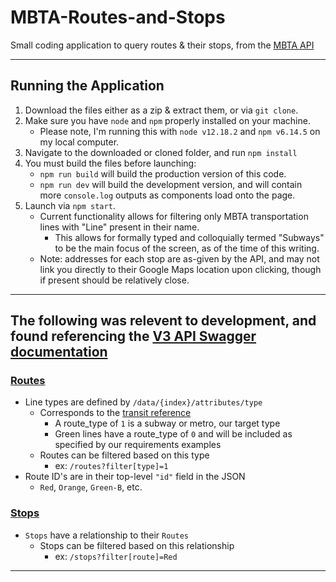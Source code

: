 # MBTA-Routes-and-Stops
Small coding application to query routes &amp; their stops, from the [MBTA API](https://api-v3.mbta.com/)

---

## Running the Application

1. Download the files either as a zip & extract them, or via `git clone`.
2. Make sure you have `node` and `npm` properly installed on your machine.
   - Please note, I'm running this with `node v12.18.2` and `npm v6.14.5` on my local computer.
3. Navigate to the downloaded or cloned folder, and run `npm install`
4. You must build the files before launching:
   - `npm run build` will build the production version of this code.
   - `npm run dev` will build the development version, and will contain more `console.log` outputs as components load onto the page.
5. Launch via `npm start`.
   - Current functionality allows for filtering only MBTA transportation lines with "Line" present in their name.
      - This allows for formally typed and colloquially termed "Subways" to be the main focus of the screen, as of the time of this writing.
   - Note: addresses for each stop are as-given by the API, and may not link you directly to their Google Maps location upon clicking, though if present should be relatively close.

---

## The following was relevent to development, and found referencing the [V3 API Swagger documentation](https://api-v3.mbta.com/docs/swagger/index.html)

### [Routes](https://api-v3.mbta.com/docs/swagger/index.html#/Route/ApiWeb_RouteController_index)

- Line types are defined by `/data/{index}/attributes/type`
  - Corresponds to the [transit reference](https://github.com/google/transit/blob/master/gtfs/spec/en/reference.md#routestxt)
    - A route_type of `1` is a subway or metro, our target type
    - Green lines have a route_type of `0` and will be included as specified by our requirements examples
  - Routes can be filtered based on this type
    - ex: `/routes?filter[type]=1`
- Route ID's are in their top-level `"id"` field in the JSON
   - `Red`, `Orange`, `Green-B`, etc.

### [Stops](https://api-v3.mbta.com/docs/swagger/index.html#/Stop/ApiWeb_StopController_index)

- `Stops` have a relationship to their `Routes`
  - Stops can be filtered based on this relationship
    - ex: `/stops?filter[route]=Red`

---
